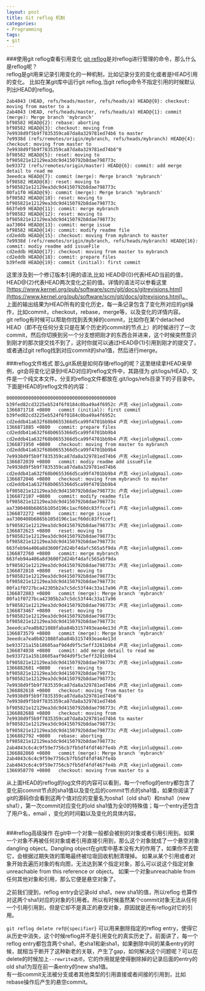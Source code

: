 ```yaml
---
layout: post
title: Git reflog 机制
categories:
- Programming
tags:
- git
---
```

###使用git reflog查看引用变化
[git reflog](https://www.kernel.org/pub/software/scm/git/docs/git-reflog.html)是对reflog进行管理的命令，那么什么是reflog呢？   
reflog是git用来记录引用变化的一种机制，比如记录分支的变化或者是HEAD引用的变化。 
比如在某git库中运行git reflog,当git reflog命令不指定引用的时候默认列出HEAD的reflog。

	2ab4043 (HEAD, refs/heads/master, refs/heads/a) HEAD@{0}: checkout: moving from master to a
	2ab4043 (HEAD, refs/heads/master, refs/heads/a) HEAD@{1}: commit (merge): Merge branch 'mybranch'
	bf98582 HEAD@{2}: rebase: aborting
	bf98582 HEAD@{3}: checkout: moving from 7e9938d9f5b9f7835359ca87da8a329781ed74b6 to master
	7e9938d (refs/remotes/origin/mybranch, refs/heads/mybranch) HEAD@{4}: checkout: moving from master to 7e9938d9f5b9f7835359ca87da8a329781ed74b6^0
	bf98582 HEAD@{5}: reset: moving to bf985821e12129ea3dc9d4150792b8dae798773c
	be93372 (refs/remotes/origin/master) HEAD@{6}: commit: add merge detail to read me
	3eeedca HEAD@{7}: commit (merge): Merge branch 'mybranch'
	bf98582 HEAD@{8}: reset: moving to bf985821e12129ea3dc9d4150792b8dae798773c
	00fa1f0 HEAD@{9}: commit (merge): Merge branch 'mybranch'
	bf98582 HEAD@{10}: reset: moving to bf985821e12129ea3dc9d4150792b8dae798773c
	663feb9 HEAD@{11}: commit: merge mybranch
	bf98582 HEAD@{12}: reset: moving to bf985821e12129ea3dc9d4150792b8dae798773c
	aa73004 HEAD@{13}: commit: merge issue
	bf98582 HEAD@{14}: commit: modify readme file
	cd2eddb HEAD@{15}: checkout: moving from mybranch to master
	7e9938d (refs/remotes/origin/mybranch, refs/heads/mybranch) HEAD@{16}: commit: modiy readme add issueFile
	cd2eddb HEAD@{17}: checkout: moving from master to mybranch
	cd2eddb HEAD@{18}: commit: prepare files
	b39fed8 HEAD@{19}: commit (initial): first commit
  
这里涉及到一个修订版本引用的语法,比如 HEAD@{0}代表HEAD当前的值，HEAD@{2}代表HEAD两次变化之前的值。详情的语法可以参看这里 [https://www.kernel.org/pub/software/scm/git/docs/gitrevisions.html](https://www.kernel.org/pub/software/scm/git/docs/gitrevisions.html)。   
上面的输出结果为HEAD所有的变化历史，每一条记录包含了变化所对应的git操作，比如commit，checkout，rebase，merge等，以及变化的详情内容。      
git reflog有时候可以帮助你找到丢失掉的commit，比如你在某个detached HEAD（即不在任何分支只是在某个历史的commit的节点上）的时候进行了一次commit，然后你切换到另一个分支想把刚才的东西合并进来，这个时候突然意识到刚才的那次提交找不到了，这时你就可以通过HEAD@{1}引用到刚才的提交了，或者通过git reflog找到对应commit的sha1值，然后进行merge。
<br>

###reflog文件格式
那么git系统是如何存储reflog的呢？这里继续拿HEAD来举例，git会将变化记录到HEAD对应的reflog文件中，其路径为.git/logs/HEAD，文件是一个纯文本文件。分支的reflog文件都放在.git/logs/refs目录下的子目录中。
下面是HEAD的reflog文件的内容：

    0000000000000000000000000000000000000000 b39fed82cd3225eb524f6f0184c0ba49a4f6952c 卢克 <kejinlu@gmail.com> 1366871718 +0800	commit (initial): first commit
    b39fed82cd3225eb524f6f0184c0ba49a4f6952c cd2eddb41a632f68b0655366d5ca99f4701bb9b4 卢克 <kejinlu@gmail.com> 1366871885 +0800	commit: prepare files
    cd2eddb41a632f68b0655366d5ca99f4701bb9b4 cd2eddb41a632f68b0655366d5ca99f4701bb9b4 卢克 <kejinlu@gmail.com> 1366871950 +0800	checkout: moving from master to mybranch
    cd2eddb41a632f68b0655366d5ca99f4701bb9b4 7e9938d9f5b9f7835359ca87da8a329781ed74b6 卢克 <kejinlu@gmail.com> 1366872039 +0800	commit: modiy readme add issueFile
    7e9938d9f5b9f7835359ca87da8a329781ed74b6 cd2eddb41a632f68b0655366d5ca99f4701bb9b4 卢克 <kejinlu@gmail.com> 1366872046 +0800	checkout: moving from mybranch to master
    cd2eddb41a632f68b0655366d5ca99f4701bb9b4 bf985821e12129ea3dc9d4150792b8dae798773c 卢克 <kejinlu@gmail.com> 1366872107 +0800	commit: modify readme file
    bf985821e12129ea3dc9d4150792b8dae798773c aa7300408b6865b105d196c1acf60dc83ffccef1 卢克 <kejinlu@gmail.com> 1366872272 +0800	commit: merge issue
    aa7300408b6865b105d196c1acf60dc83ffccef1 bf985821e12129ea3dc9d4150792b8dae798773c 卢克 <kejinlu@gmail.com> 1366872623 +0800	reset: moving to bf985821e12129ea3dc9d4150792b8dae798773c
    bf985821e12129ea3dc9d4150792b8dae798773c 663feb94a406a8d3600f2d24bf4dafc565a5f9da 卢克 <kejinlu@gmail.com> 1366872760 +0800	commit: merge mybranch
    663feb94a406a8d3600f2d24bf4dafc565a5f9da bf985821e12129ea3dc9d4150792b8dae798773c 卢克 <kejinlu@gmail.com> 1366872810 +0800	reset: moving to bf985821e12129ea3dc9d4150792b8dae798773c
    bf985821e12129ea3dc9d4150792b8dae798773c 00fa1f0727bca42305b2a7c5dc53f44c33a17a96 卢克 <kejinlu@gmail.com> 1366872883 +0800	commit (merge): Merge branch 'mybranch'
    00fa1f0727bca42305b2a7c5dc53f44c33a17a96 bf985821e12129ea3dc9d4150792b8dae798773c 卢克 <kejinlu@gmail.com> 1366873467 +0800	reset: moving to bf985821e12129ea3dc9d4150792b8dae798773c
    bf985821e12129ea3dc9d4150792b8dae798773c 3eeedca7ea0b821088faba84b3157493eae4e13d 卢克 <kejinlu@gmail.com> 1366873579 +0800	commit (merge): Merge branch 'mybranch'
    3eeedca7ea0b821088faba84b3157493eae4e13d be933721a15b18605aaf9d4d9f5c5eff3281b9b4 卢克 <kejinlu@gmail.com> 1366874038 +0800	commit: add merge detail to read me
    be933721a15b18605aaf9d4d9f5c5eff3281b9b4 bf985821e12129ea3dc9d4150792b8dae798773c 卢克 <kejinlu@gmail.com> 1366882601 +0800	reset: moving to bf985821e12129ea3dc9d4150792b8dae798773c
    bf985821e12129ea3dc9d4150792b8dae798773c 7e9938d9f5b9f7835359ca87da8a329781ed74b6 卢克 <kejinlu@gmail.com> 1366882618 +0800	checkout: moving from master to 7e9938d9f5b9f7835359ca87da8a329781ed74b6^0
    7e9938d9f5b9f7835359ca87da8a329781ed74b6 bf985821e12129ea3dc9d4150792b8dae798773c 卢克 <kejinlu@gmail.com> 1366882688 +0800	checkout: moving from 7e9938d9f5b9f7835359ca87da8a329781ed74b6 to master
    bf985821e12129ea3dc9d4150792b8dae798773c bf985821e12129ea3dc9d4150792b8dae798773c 卢克 <kejinlu@gmail.com> 1366882792 +0800	rebase: aborting
    bf985821e12129ea3dc9d4150792b8dae798773c 2ab4043c6c4c9f59e7756cb7fb5df4fdf467fe4b 卢克 <kejinlu@gmail.com> 1366882860 +0800	commit (merge): Merge branch 'mybranch'
    2ab4043c6c4c9f59e7756cb7fb5df4fdf467fe4b 2ab4043c6c4c9f59e7756cb7fb5df4fdf467fe4b 卢克 <kejinlu@gmail.com> 1366958770 +0800	checkout: moving from master to a

从上面HEAD的reflog的log文件的内容可以看到，每一个reflog的entry都包含了变化前commit节点的sha1值以及变化后的commit节点的sha1值，如果你阅读了git的源码你会看到这两个值对应的变量名为osha1（old sha1）和nsha1（new sha1），第一次commit对应变化的old sha1值为全0的特殊值；每一个entry还包含了用户名，email ，变化的时间戳以及变化的具体内容。

<br>
###reflog高级操作
在git中一个对象一般都会被别的对象或者引用引用到。如果一个对象不再被任何对象或者引用直接引用到，那么这个对象就成了一个悬空对象dangling object。Dangling object在git库中基本没有大的作用了，如果你不去管它，会根据过期失效的策略最终被垃圾回收机制清理掉。   
如果从某个引用或者对象开始去遍历对象的有向图，无法达到某个指定对象，那么可以说这个指定对象unreachable from this reference or object。   
如果一个对象unreachable from任何其他对象和引用，那么它便是悬空对象了。   

之前我们提到，reflog entry会记录old sha1，new sha1的值，所以reflog 也算作对这两个sha1对应的对象的引用者。所以有时候虽然某个commit对象无法从任何一个引用引用到，但是它却不是真正的悬空对象，原因就是还有reflog对它的引用。

`git reflog delete ref@{specifier}` 可以用来删除指定的reflog entry，使得它从历史中消失，这个时候reflog并不是引用变化的真实历史了。前面讲了，每一个reflog entry都包含两个sha1，老sha1和新sha1，如果删除中间的某条entry的时候，就相当于断开了这种新老的关联，产生了gap，如何解决这个问题呢？可以在delete的时候加上`--rewrite选项`，它的作用就是使得删除掉的记录后面的entry的old sha1为现在前一条entry的new sha1值。   
有一些commit无法被分支或者其他类型的引用直接或者间接的引用到，比如rebase操作后产生的悬空commit。
